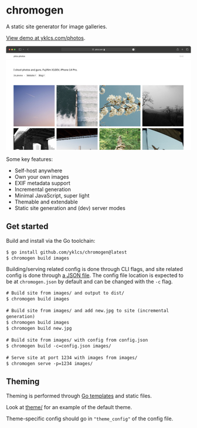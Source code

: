 # chromogen

A static site generator for image galleries.

[View demo at yklcs.com/photos](https://yklcs.com/photos).

[![screenshot](.github/screenshot.png)](https://yklcs.com/photos)

Some key features:

- Self-host anywhere
- Own your own images
- EXIF metadata support
- Incremental generation
- Minimal JavaScript, super light
- Themable and extendable
- Static site generation and (dev) server modes

## Get started

Build and install via the Go toolchain:

```shell
$ go install github.com/yklcs/chromogen@latest
$ chromogen build images
```

Building/serving related config is done through CLI flags, and site related config is done through [a JSON file](chromogen.example.json).
The config file location is expected to be at `chromogen.json` by default and can be changed with the `-c` flag.

```shell
# Build site from images/ and output to dist/
$ chromogen build images

# Build site from images/ and add new.jpg to site (incremental generation)
$ chromogen build images
$ chromogen build new.jpg

# Build site from images/ with config from config.json
$ chromogen build -c=config.json images/

# Serve site at port 1234 with images from images/
$ chromogen serve -p=1234 images/
```

## Theming

Theming is performed through [Go templates](https://pkg.go.dev/html/template) and static files.

Look at [theme/](theme/) for an example of the default theme.

Theme-specific config should go in `"theme_config"` of the config file.
